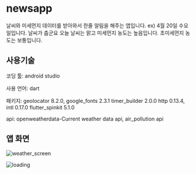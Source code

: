 # newsapp

날씨와 미세먼지 데이터를 받아와서 한줄 알림을 해주는 앱입니다.
ex) 4월 20일 수요일입니다. 날씨가 춥군요 오늘 날씨는 
    맑고 미세먼지 농도는 높음입니다. 초미세먼지 농도는 보통입니다.

##  사용기술
코딩 툴: android studio


사용 언어: dart


패키지: geolocator 8.2.0, google_fonts 2.3.1 timer_builder 2.0.0
       http 0.13.4, intl 0.17.0 flutter_spinkit 5.1.0
       
api: openweatherdata-Current weather data api, air_pollution api  
       
## 앱 화면 
![weather_screen](https://user-images.githubusercontent.com/99194753/164208583-232b4eca-2ff9-4edc-8012-b3eef218260c.jpg)


![loading](https://user-images.githubusercontent.com/99194753/164208607-8a19a475-4d0d-4977-aaa8-803460622dbf.jpg)


